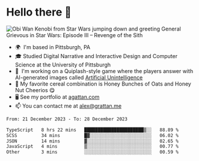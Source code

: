 <!--
**GameDog9988/GameDog9988** is a ✨ _special_ ✨ repository because its `README.md` (this file) appears on your GitHub profile.

Here are some ideas to get you started:

- 🔭 I’m currently working on ...
- 🌱 I’m currently learning ...
- 👯 I’m looking to collaborate on ...
- 🤔 I’m looking for help with ...
- 💬 Ask me about ...
- 📫 How to reach me: ...
- 😄 Pronouns: ...
- ⚡ Fun fact: ...
-->



Hello there 👋
==================================

![Obi Wan Kenobi from Star Wars jumping down and greeting General Grievous in Star Wars: Episode III – Revenge of the Sith](https://github.com/agrattan0820/agrattan0820/assets/51346343/689e56eb-29be-46a5-a079-28ea727b5f7e)


- 🌍  I'm based in Pittsburgh, PA
- 🎓  Studied Digital Narrative and Interactive Design and Computer Science at the University of Pittsburgh
- 👾  I'm working on a Quiplash-style game where the players answer with AI-generated images called [Artificial Unintelligence](https://github.com/agrattan0820/artificial-unintelligence)
- 🥣  My favorite cereal combination is Honey Bunches of Oats and Honey Nut Cheerios 😋
- 🖥️  See my portfolio at [agattan.com](http://agrattan.com/)
- 📫  You can contact me at [alex@grattan.me](mailto:alex@grattan.me)

<!--START_SECTION:waka-->

```txt
From: 21 December 2023 - To: 28 December 2023

TypeScript   8 hrs 22 mins   ██████████████████████▒░░   88.89 %
SCSS         34 mins         █▓░░░░░░░░░░░░░░░░░░░░░░░   06.02 %
JSON         14 mins         ▓░░░░░░░░░░░░░░░░░░░░░░░░   02.65 %
JavaScript   4 mins          ▒░░░░░░░░░░░░░░░░░░░░░░░░   00.77 %
Other        3 mins          ░░░░░░░░░░░░░░░░░░░░░░░░░   00.59 %
```

<!--END_SECTION:waka-->
